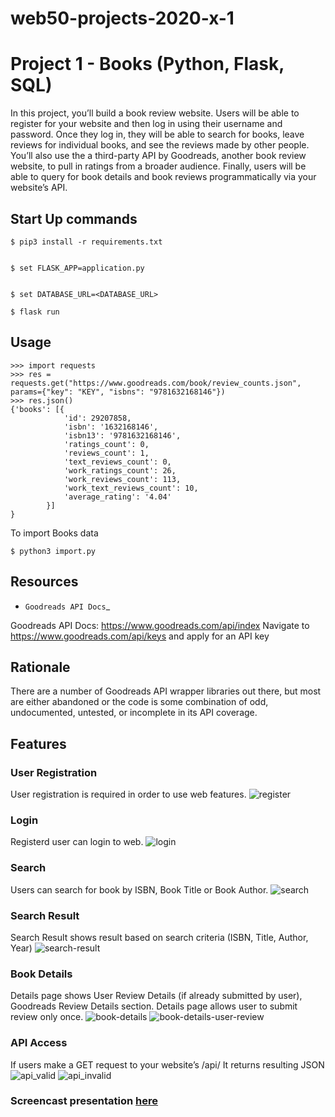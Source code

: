 # web50-projects-2020-x-1

# Project 1 - Books (Python, Flask, SQL)

In this project, you’ll build a book review website. Users will be able to register for your website and then log in using their username and password. Once they log in, they will be able to search for books, leave reviews for individual books, and see the reviews made by other people. You’ll also use the a third-party API by Goodreads, another book review website, to pull in ratings from a broader audience. Finally, users will be able to query for book details and book reviews programmatically via your website’s API.

Start Up commands
-----------------


    $ pip3 install -r requirements.txt


    $ set FLASK_APP=application.py
	

    $ set DATABASE_URL=<DATABASE_URL>

    $ flask run
	
Usage
-----

    >>> import requests
    >>> res = requests.get("https://www.goodreads.com/book/review_counts.json", params={"key": "KEY", "isbns": "9781632168146"})
    >>> res.json()
    {'books': [{
                'id': 29207858,
                'isbn': '1632168146',
                'isbn13': '9781632168146',
                'ratings_count': 0,
                'reviews_count': 1,
                'text_reviews_count': 0,
                'work_ratings_count': 26,
                'work_reviews_count': 113,
                'work_text_reviews_count': 10,
                'average_rating': '4.04'
            }]
	}

To import Books data


    $ python3 import.py
	
Resources
---------

* `Goodreads API Docs`_

Goodreads API Docs: https://www.goodreads.com/api/index
Navigate to https://www.goodreads.com/api/keys and apply for an API key

Rationale
---------

There are a number of Goodreads API wrapper libraries out there, but most are
either abandoned or the code is some combination of odd, undocumented,
untested, or incomplete in its API coverage.


## Features

### User Registration
User registration is required in order to use web features.
![register](https://raw.githubusercontent.com/vaishalijagtap/web50-projects-2020-x-1/master/screens/register.PNG)

### Login
Registerd user can login to web.
![login](https://raw.githubusercontent.com/vaishalijagtap/web50-projects-2020-x-1/master/screens/login.PNG)

### Search
Users can search for book by ISBN, Book Title or Book Author.
![search](https://raw.githubusercontent.com/vaishalijagtap/web50-projects-2020-x-1/master/screens/search.PNG)


### Search Result
Search Result shows result based on search criteria (ISBN, Title, Author, Year)
![search-result](https://raw.githubusercontent.com/vaishalijagtap/web50-projects-2020-x-1/master/screens/search-result.PNG)



### Book Details
Details page shows User Review Details (if already submitted by user), Goodreads Review Details section.
Details page allows user to submit review only once. 
![book-details](https://raw.githubusercontent.com/vaishalijagtap/web50-projects-2020-x-1/master/screens/book-details.PNG)
![book-details-user-review](https://raw.githubusercontent.com/vaishalijagtap/web50-projects-2020-x-1/master/screens/book-details-user-review.PNG)


### API Access
If users make a GET request to your website’s /api/<isbn> It returns resulting JSON
![api_valid](https://raw.githubusercontent.com/vaishalijagtap/web50-projects-2020-x-1/master/screens/api_valid.PNG)
![api_invalid](https://raw.githubusercontent.com/vaishalijagtap/web50-projects-2020-x-1/master/screens/api_invalid.PNG)

### Screencast presentation [here](https://youtu.be/_htSZMUoHyw)
